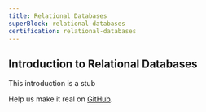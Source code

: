 ```yaml
---
title: Relational Databases
superBlock: relational-databases
certification: relational-databases
---
```


## Introduction to Relational Databases

This introduction is a stub

Help us make it real on [GitHub](https://github.com/freeCodeCamp/learn/tree/master/src/introductions).
